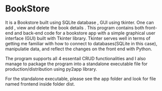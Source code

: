 # BookStore
It is a Bookstore built using SQLite database , GUI using tkinter.
One can add , view and delete the book details .
This program contains both front-end and back-end code for a bookstore app with a simple graphical user interface (GUI) built with Tkinter library. Tkinter serves well in terms of getting me familiar with how to connect to databases(SQLite in this case), manipulatie data, and reflect the changes on the front end with Python.

The program supports all 4 essentail CRUD functionalities and I also manage to package the program into a standalone executable file for production/distribution using py2app library. 

For the standalone executable, please see the app folder and look for file named frontend inside folder dist.


